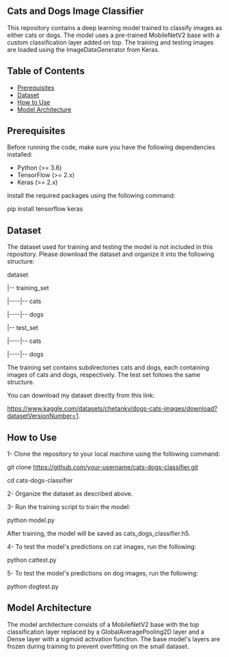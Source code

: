 ## Cats and Dogs Image Classifier

This repository contains a deep learning model trained to classify images as either cats or dogs. The model uses a pre-trained MobileNetV2 base with a custom classification layer added on top. The training and testing images are loaded using the ImageDataGenerator from Keras.

## Table of Contents

- [Prerequisites](#prerequisites)
- [Dataset](#dataset)
- [How to Use](#how-to-use)
- [Model Architecture](#model-architecture)

## Prerequisites

Before running the code, make sure you have the following dependencies installed:

- Python (>= 3.6)
- TensorFlow (>= 2.x)
- Keras (>= 2.x)

Install the required packages using the following command:

pip install tensorflow keras

## Dataset

The dataset used for training and testing the model is not included in this repository. Please download the dataset and organize it into the following structure:

dataset

|-- training_set

|----|-- cats

|----|-- dogs

|-- test_set

|----|-- cats

|----|-- dogs

The training set contains subdirectories cats and dogs, each containing images of cats and dogs, respectively. The test set follows the same structure.

You can download my dataset directly from this link: 

https://www.kaggle.com/datasets/chetankv/dogs-cats-images/download?datasetVersionNumber=1.

## How to Use

1- Clone the repository to your local machine using the following command:

git clone https://github.com/your-username/cats-dogs-classifier.git

cd cats-dogs-classifier

2- Organize the dataset as described above.

3- Run the training script to train the model: 

python model.py

After training, the model will be saved as cats_dogs_classifier.h5.

4- To test the model's predictions on cat images, run the following:

python cattest.py

5- To test the model's predictions on dog images, run the following:

python dogtest.py

## Model Architecture


The model architecture consists of a MobileNetV2 base with the top classification layer replaced by a GlobalAveragePooling2D layer and a Dense layer with a sigmoid activation function. The base model's layers are frozen during training to prevent overfitting on the small dataset.

